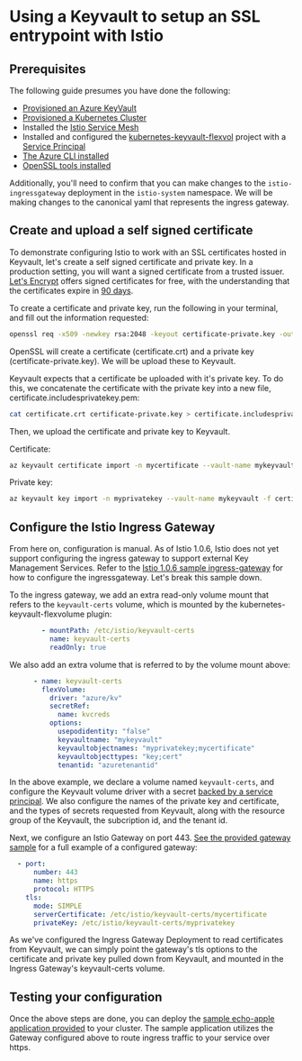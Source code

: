 # Using a Keyvault to setup an SSL entrypoint with Istio

## Prerequisites

The following guide presumes you have done the following:

* [Provisioned an Azure KeyVault](https://docs.microsoft.com/en-us/azure/key-vault/quick-create-cli)
* [Provisioned a Kubernetes Cluster](https://docs.microsoft.com/en-us/azure/aks/kubernetes-walkthrough)
* Installed the [Istio Service Mesh](https://istio.io/docs/setup/kubernetes/)
* Installed and configured the [kubernetes-keyvault-flexvol](https://github.com/Azure/kubernetes-keyvault-flexvol) project with a [Service Principal](https://github.com/Azure/kubernetes-keyvault-flexvol#option-1---service-principal)
* [The Azure CLI installed](https://docs.microsoft.com/en-us/cli/azure/install-azure-cli?view=azure-cli-latest)
* [OpenSSL tools installed](https://wiki.openssl.org/index.php/Binaries)

Additionally, you'll need to confirm that you can make changes to the `istio-ingressgateway` deployment in the `istio-system` namespace. We will be making changes to the canonical yaml that represents the ingress gateway.

## Create and upload a self signed certificate

To demonstrate configuring Istio to work with an SSL certificates hosted in Keyvault, let's create a self signed certificate and private key. In a production setting, you will want a signed certificate from a trusted issuer. [Let's Encrypt](https://letsencrypt.org/) offers signed certificates for free, with the understanding that the certificates expire in [90 days](https://letsencrypt.org/2015/11/09/why-90-days.html).

To create a certificate and private key, run the following in your terminal, and fill out the information requested:

```bash
openssl req -x509 -newkey rsa:2048 -keyout certificate-private.key -out certificate.crt -days 365 -nodes
```

OpenSSL will create a certificate (certificate.crt) and a private key (certificate-private.key). We will be upload these to Keyvault.

Keyvault expects that a certificate be uploaded with it's private key. To do this, we concatenate the certificate with the private key into a new file, certificate.includesprivatekey.pem:

```bash
cat certificate.crt certificate-private.key > certificate.includesprivatekey.pem
```

Then, we upload the certificate and private key to Keyvault.

Certificate:

```bash
az keyvault certificate import -n mycertificate --vault-name mykeyvault -f certificate.includesprivatekey.pem
```

Private key:

```bash
az keyvault key import -n myprivatekey --vault-name mykeyvault -f certificate-private.key
```

## Configure the Istio Ingress Gateway

From here on, configuration is manual. As of Istio 1.0.6, Istio does not yet support configuring the ingress gateway to support external Key Management Services. Refer to the [Istio 1.0.6 sample ingress-gateway](./istio-tls-certificate/istio-ingressgateway-1_0_6.yaml) for how to configure the ingressgateway. Let's break this sample down.

To the ingress gateway, we add an extra read-only volume mount that refers to the `keyvault-certs` volume, which is mounted by the kubernetes-keyvault-flexvolume plugin:

```yaml
        - mountPath: /etc/istio/keyvault-certs
          name: keyvault-certs
          readOnly: true
```

We also add an extra volume that is referred to by the volume mount above:

```yaml
      - name: keyvault-certs
        flexVolume:
          driver: "azure/kv"
          secretRef:
            name: kvcreds
          options:
            usepodidentity: "false"
            keyvaultname: "mykeyvault"
            keyvaultobjectnames: "myprivatekey;mycertificate"
            keyvaultobjecttypes: "key;cert"
            tenantid: "azuretenantid"
```

In the above example, we declare a volume named `keyvault-certs`, and configure the Keyvault volume driver with a secret [backed by a service principal](https://github.com/Azure/kubernetes-keyvault-flexvol#option-1---service-principal). We also configure the names of the private key and certificate, and the types of secrets requested from Keyvault, along with the resource group of the Keyvault, the subcription id, and the tenant id.

Next, we configure an Istio Gateway on port 443. [See the provided gateway sample](./istio-tls-certificate/istio-samplegateway.yaml) for a full example of a configured gateway:

```yaml
  - port:
      number: 443
      name: https
      protocol: HTTPS
    tls:
      mode: SIMPLE
      serverCertificate: /etc/istio/keyvault-certs/mycertificate
      privateKey: /etc/istio/keyvault-certs/myprivatekey
```

As we've configured the Ingress Gateway Deployment to read certificates from Keyvault, we can simply point the gateway's tls options to the certificate and private key pulled down from Keyvault, and mounted in the Ingress Gateway's keyvault-certs volume.

## Testing your configuration

Once the above steps are done, you can deploy the [sample echo-apple application provided](./istio-tls-certificate-echo-apple.yaml) to your cluster. The sample application utilizes the Gateway configured above to route ingress traffic to your service over https.

